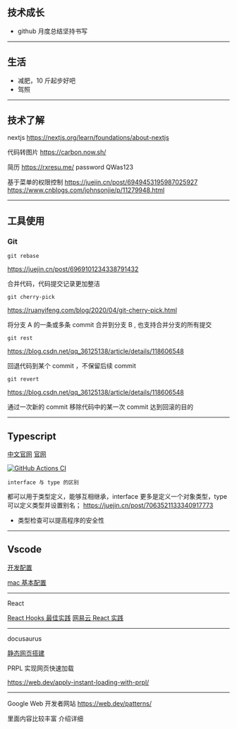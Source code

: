 ## 技术成长

- github 月度总结坚持书写

---

## 生活

- 减肥，10 斤起步好吧
- 驾照

---

## 技术了解

nextjs
https://nextjs.org/learn/foundations/about-nextjs

代码转图片
https://carbon.now.sh/

简历
https://rxresu.me/
password QWas123

基于菜单的权限控制
https://juejin.cn/post/6949453195987025927
https://www.cnblogs.com/johnsonjie/p/11279948.html

---

## 工具使用

### Git

`git rebase`

https://juejin.cn/post/6969101234338791432

合并代码，代码提交记录更加整洁

`git cherry-pick`

https://ruanyifeng.com/blog/2020/04/git-cherry-pick.html

将分支 A 的一条或多条 commit 合并到分支 B , 也支持合并分支的所有提交

`git rest`

https://blog.csdn.net/qq_36125138/article/details/118606548

回退代码到某个 commit ，不保留后续 commit

`git revert`

https://blog.csdn.net/qq_36125138/article/details/118606548

通过一次新的 commit 移除代码中的某一次 commit 达到回滚的目的

---

## Typescript

[中文官网](https://www.tslang.cn/docs/home.html)
[官网](https://www.typescriptlang.org/zh/docs/)

[![GitHub Actions CI](https://badge.fury.io/js/typescript.svg)](https://www.npmjs.com/package/typescript)

`interface 与 type 的区别`

都可以用于类型定义，能够互相继承，interface 更多是定义一个对象类型，type 可以定义类型并设置别名；
https://juejin.cn/post/7063521133340917773

- 类型检查可以提高程序的安全性

---

## Vscode

[开发配置](https://www.yuque.com/lijinke/blog/fyi2vl)

[mac 基本配置](https://www.sorrycc.com/posts/macbook-pro-configuration-from-zero)

---

React

[React Hooks 最佳实践](https://juejin.cn/post/7141689678716993573#heading-7)
[网易云 React 实践](https://zhuanlan.zhihu.com/p/142735113)

---

docusaurus

[静态网页搭建](https://docusaurus.io/docs)

PRPL
实现网页快速加载

https://web.dev/apply-instant-loading-with-prpl/

---

Google Web 开发者网站 https://web.dev/patterns/

里面内容比较丰富 介绍详细
